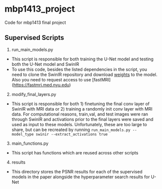 # mbp1413_project
Code for mbp1413 final project

## Supervised Scripts
 1) run_main_models.py
  - This script is responsible for both training the U-Net model and testing both the U-Net model and SwinIR
  - To use this code, besides the listed dependencies in the script, you need to clone the SwinIR repository and download [weights](https://github.com/JingyunLiang/SwinIR/releases/download/v0.0/004_grayDN_DFWB_s128w8_SwinIR-M_noise15.pth) to the model. Also you need to request access to use [fastMRI] (https://fastmri.med.nyu.edu)
2) modify_final_layers.py
  - This script is responsible for both 1) finetuning the final conv layer of SwinIR with MRI data or 2) training a randomly init conv layer with MRI data. For computational reasons, train,val, and test images were ran through SwinIR and activations prior to the final layers were saved and used as input to these models. Unfortunately, these are too large to share, but can be recreated by running ```run_main_models.py --model_type swinir --extract_activations true ```
3) main_functions.py
  - This script has functions which are reused across other scripts
4) results
  - This directory stores the PSNR results for each of the supervised models in the paper alongside the hyperparameter search results for U-Net